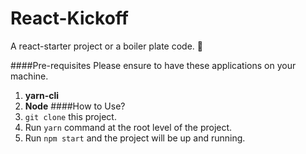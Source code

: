 # React-Kickoff
A react-starter project or a boiler plate code. :football:

####Pre-requisites
Please ensure to have these applications on your machine.
1. <b>yarn-cli</b> 
2. <b>Node</b>
####How to Use?
1. ```git clone``` this project. 
2. Run ```yarn``` command at the root level of the project.
3. Run ```npm start``` and the project will be up and running.



